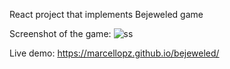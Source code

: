 React project that implements Bejeweled game

Screenshot of the game:
![ss](https://i.imgur.com/AMHmrae.png)

Live demo: https://marcellopz.github.io/bejeweled/
